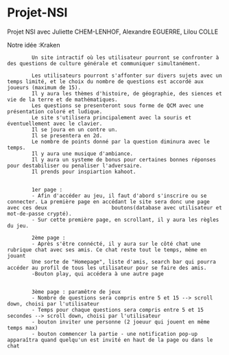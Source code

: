 # Projet-NSI
Projet NSI avec Juliette CHEM-LENHOF, Alexandre EGUERRE, Lilou COLLE

Notre idée :Kraken
            
            Un site intractif où les utilisateur pourront se confronter à des questions de culture générale et communiquer simultanément.
            
            Les utilisateurs pourront s'affonter sur divers sujets avec un temps limité, et le choix du nombre de questions est accordé aux                               joueurs (maximum de 15).
            Il y aura les thèmes d'histoire, de géographie, des siences et vie de la terre et de mathématiques.
            Les questions se presenteront sous forme de QCM avec une présentation coloré et ludique.
            Le site s'utilisera principalement avec la souris et éventuellement avec le clavier.
            Il se joura en un contre un.
            Il se presentera en 2d.
            Le nombre de points donné par la question diminura avec le temps.
            Il y aura une musique d'ambiance.
            Il y aura un systeme de bonus pour certaines bonnes réponses pour destabiliser ou penaliser l'adversaire.
            Il prends pour inspiartion kahoot.
            
            
            1er page : 
            - Afin d'accéder au jeu, il faut d'abord s'inscrire ou se connecter. La première page en accédant le site sera donc une page avec ces deux                     boutons(database avec utilisateur et mot-de-passe crypté).
            - Sur cette première page, en scrollant, il y aura les règles du jeu. 
            
            2ème page : 
            - Après s'être connécté, il y aura sur le côté chat une rubrique chat avec ses amis. Ce chat reste tout le temps, même en jouant
            Une sorte de "Homepage", liste d'amis, search bar qui pourra accéder au profil de tous les utilisateur pour se faire des amis. 
            -Bouton play, qui accédera à une autre page
            
            
            3ème page : paramêtre de jeux
            - Nombre de questions sera compris entre 5 et 15 --> scroll down, choisi par l'utilisateur
            - Temps pour chaque questions sera compris entre 5 et 15 secondes --> scroll down, choisi par l'utilisateur
            - bouton inviter une personne (2 joeuur qui jouent en même temps max)
            - bouton commencer la partie - une notification pop-up apparaîtra quand quelqu'un est invité en haut de la page ou dans le chat
            
            
            
            
            
            
            
            
            
